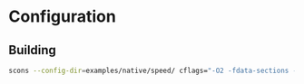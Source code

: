 # Configuration

## Building

```sh
scons --config-dir=examples/native/speed/ cflags="-O2 -fdata-sections -ffunction-sections" ldflags="-O2 -Wl,-gc-sections" user_libs=-lm
```

